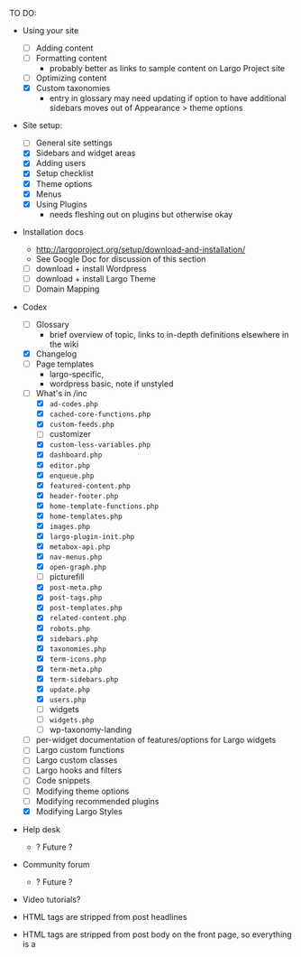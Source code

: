 TO DO:

- Using your site
	- [ ] Adding content
	- [ ] Formatting content
		- probably better as links to sample content on Largo Project site
	- [ ] Optimizing content
	- [x] Custom taxonomies
		- entry in glossary may need updating if option to have additional sidebars moves out of Appearance &gt; theme options
- Site setup:
	- [ ] General site settings
	- [x] Sidebars and widget areas
	- [x] Adding users
	- [x] Setup checklist
	- [x] Theme options
	- [x] Menus
	- [x] Using Plugins
		- needs fleshing out on plugins but otherwise okay
- Installation docs
	- http://largoproject.org/setup/download-and-installation/
	- See Google Doc for discussion of this section
	- [ ] download + install Wordpress
	- [ ] download + install Largo Theme
	- [ ] Domain Mapping
- Codex 
	- [ ] Glossary
		- brief overview of topic, links to in-depth definitions elsewhere in the wiki
	- [x] Changelog
	- [ ] Page templates 
		- largo-specific, 
		- wordpress basic, note if unstyled
	- [ ] What's in /inc 
		- [x] `ad-codes.php`
		- [x] `cached-core-functions.php`
		- [x] `custom-feeds.php`
		- [ ] customizer 
		- [x] `custom-less-variables.php`
		- [x] `dashboard.php`
		- [x] `editor.php`
		- [x] `enqueue.php`
		- [x] `featured-content.php`
		- [x] `header-footer.php`
		- [x] `home-template-functions.php`
		- [x] `home-templates.php`
		- [x] `images.php`
		- [x] `largo-plugin-init.php`
		- [x] `metabox-api.php`
		- [x] `nav-menus.php`
		- [x] `open-graph.php`
		- [ ] picturefill
		- [x] `post-meta.php`
		- [x] `post-tags.php`
		- [x] `post-templates.php`
		- [x] `related-content.php`
		- [x] `robots.php`
		- [x] `sidebars.php`
		- [x] `taxonomies.php`
		- [x] `term-icons.php`
		- [x] `term-meta.php`
		- [x] `term-sidebars.php`
		- [x] `update.php`
		- [x] `users.php`
		- [ ] widgets
		- [ ] `widgets.php`
		- [ ] wp-taxonomy-landing
	- [ ] per-widget documentation of features/options for Largo widgets
	- [ ] Largo custom functions
	- [ ] Largo custom classes
	- [ ] Largo hooks and filters
	- [ ] Code snippets
	- [ ] Modifying theme options
	- [ ] Modifying recommended plugins
	- [x] Modifying Largo Styles
- Help desk 
	- ? Future ?
- Community forum 
	- ? Future ?

- Video tutorials? 

- HTML tags are stripped from post headlines
- HTML tags are stripped from post body on the front page, so everything is a <p>
